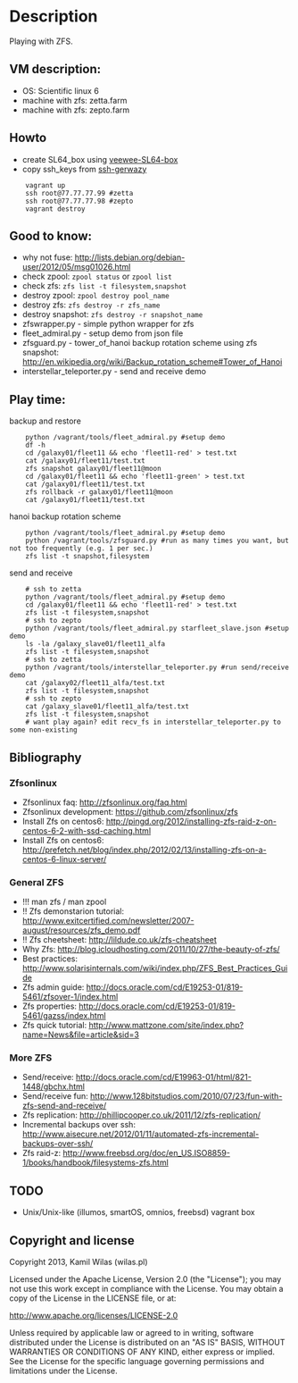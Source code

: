 # Description

Playing with ZFS.

## VM description:

 - OS: Scientific linux 6
 - machine with zfs: zetta.farm
 - machine with zfs: zepto.farm

## Howto

 - create SL64_box using [veewee-SL64-box](https://github.com/wilas/veewee-SL64-box)
 - copy ssh_keys from [ssh-gerwazy](https://github.com/wilas/ssh-gerwazy)

```
    vagrant up 
    ssh root@77.77.77.99 #zetta
    ssh root@77.77.77.98 #zepto
    vagrant destroy
```

## Good to know:

 - why not fuse: http://lists.debian.org/debian-user/2012/05/msg01026.html
 - check zpool: `zpool status` or `zpool list`
 - check zfs: `zfs list -t filesystem,snapshot`
 - destroy zpool: `zpool destroy pool_name`
 - destroy zfs: `zfs destroy -r zfs_name`
 - destroy snapshot: `zfs destroy -r snapshot_name`
 - zfswrapper.py - simple python wrapper for zfs
 - fleet_admiral.py - setup demo from json file
 - zfsguard.py - tower_of_hanoi backup rotation scheme using zfs snapshot: http://en.wikipedia.org/wiki/Backup_rotation_scheme#Tower_of_Hanoi
 - interstellar_teleporter.py - send and receive demo
 
## Play time:

backup and restore
```
    python /vagrant/tools/fleet_admiral.py #setup demo 
    df -h
    cd /galaxy01/fleet11 && echo 'fleet11-red' > test.txt
    cat /galaxy01/fleet11/test.txt
    zfs snapshot galaxy01/fleet11@moon
    cd /galaxy01/fleet11 && echo 'fleet11-green' > test.txt
    cat /galaxy01/fleet11/test.txt
    zfs rollback -r galaxy01/fleet11@moon
    cat /galaxy01/fleet11/test.txt
```

hanoi backup rotation scheme
```
    python /vagrant/tools/fleet_admiral.py #setup demo 
    python /vagrant/tools/zfsguard.py #run as many times you want, but not too frequently (e.g. 1 per sec.)
    zfs list -t snapshot,filesystem
```

send and receive
```
    # ssh to zetta
    python /vagrant/tools/fleet_admiral.py #setup demo
    cd /galaxy01/fleet11 && echo 'fleet11-red' > test.txt
    zfs list -t filesystem,snapshot
    # ssh to zepto
    python /vagrant/tools/fleet_admiral.py starfleet_slave.json #setup demo
    ls -la /galaxy_slave01/fleet11_alfa
    zfs list -t filesystem,snapshot
    # ssh to zetta
    python /vagrant/tools/interstellar_teleporter.py #run send/receive demo
    cat /galaxy02/fleet11_alfa/test.txt
    zfs list -t filesystem,snapshot
    # ssh to zepto
    cat /galaxy_slave01/fleet11_alfa/test.txt
    zfs list -t filesystem,snapshot
    # want play again? edit recv_fs in interstellar_teleporter.py to some non-existing
```

## Bibliography

### Zfsonlinux

 - Zfsonlinux faq: http://zfsonlinux.org/faq.html
 - Zfsonlinux development: https://github.com/zfsonlinux/zfs
 - Install Zfs on centos6: http://pingd.org/2012/installing-zfs-raid-z-on-centos-6-2-with-ssd-caching.html
 - Install Zfs on centos6: http://prefetch.net/blog/index.php/2012/02/13/installing-zfs-on-a-centos-6-linux-server/

### General ZFS

 - !!! man zfs / man zpool
 - !! Zfs demonstarion tutorial: http://www.exitcertified.com/newsletter/2007-august/resources/zfs_demo.pdf
 - !! Zfs cheetsheet: http://lildude.co.uk/zfs-cheatsheet
 - Why Zfs: http://blog.icloudhosting.com/2011/10/27/the-beauty-of-zfs/
 - Best practices: http://www.solarisinternals.com/wiki/index.php/ZFS_Best_Practices_Guide 
 - Zfs admin guide: http://docs.oracle.com/cd/E19253-01/819-5461/zfsover-1/index.html
 - Zfs properties: http://docs.oracle.com/cd/E19253-01/819-5461/gazss/index.html
 - Zfs quick tutorial: http://www.mattzone.com/site/index.php?name=News&file=article&sid=3

### More ZFS
 - Send/receive: http://docs.oracle.com/cd/E19963-01/html/821-1448/gbchx.html
 - Send/receive fun: http://www.128bitstudios.com/2010/07/23/fun-with-zfs-send-and-receive/
 - Zfs replication: http://phillipcooper.co.uk/2011/12/zfs-replication/
 - Incremental backups over ssh: http://www.aisecure.net/2012/01/11/automated-zfs-incremental-backups-over-ssh/
 - Zfs raid-z: http://www.freebsd.org/doc/en_US.ISO8859-1/books/handbook/filesystems-zfs.html


## TODO

 - Unix/Unix-like (illumos, smartOS, omnios, freebsd) vagrant box


## Copyright and license

Copyright 2013, Kamil Wilas (wilas.pl)

Licensed under the Apache License, Version 2.0 (the "License");
you may not use this work except in compliance with the License.
You may obtain a copy of the License in the LICENSE file, or at:

   http://www.apache.org/licenses/LICENSE-2.0

Unless required by applicable law or agreed to in writing, software
distributed under the License is distributed on an "AS IS" BASIS,
WITHOUT WARRANTIES OR CONDITIONS OF ANY KIND, either express or implied.
See the License for the specific language governing permissions and
limitations under the License.

